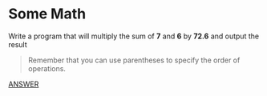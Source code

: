 # Some Math

Write a program that will multiply the sum of **7** and **6** by **72.6** and output the result

> Remember that you can use parentheses to specify the order of operations.

[ANSWER](/Answers/00002-%20Some%20Math.py)
